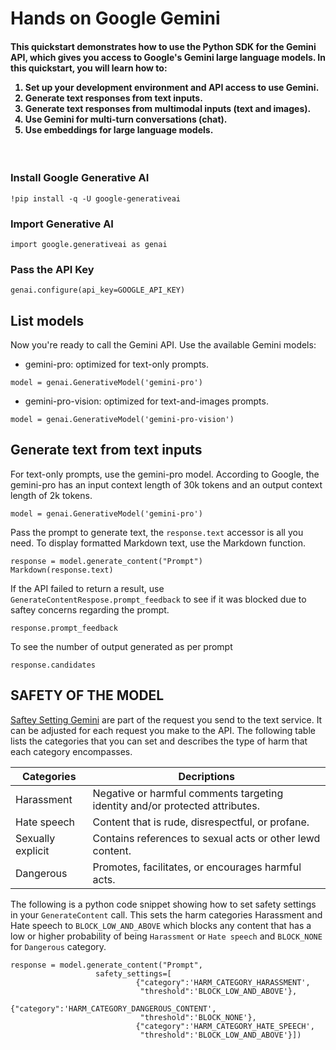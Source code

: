 # Hands on Google Gemini
<p><h4>This quickstart demonstrates how to use the Python SDK for the Gemini API, which gives you access to Google's Gemini large language models. In this quickstart, you will learn how to:
<ol>
<li>Set up your development environment and API access to use Gemini.</li>
<li>Generate text responses from text inputs.</li>
<li>Generate text responses from multimodal inputs (text and images).</li>
<li>Use Gemini for multi-turn conversations (chat).</li>
<li>Use embeddings for large language models.</li></ol></h4></p>
<br>

<h3>Install Google Generative AI</h3>

```
!pip install -q -U google-generativeai
```
<h3>Import Generative AI</h3>

```
import google.generativeai as genai
```
<h3>Pass the API Key</h3>

```
genai.configure(api_key=GOOGLE_API_KEY)
```
<h2>List models</h2>
<p>Now you're ready to call the Gemini API. Use the available Gemini models:</p>

+ gemini-pro: optimized for text-only prompts.
```
model = genai.GenerativeModel('gemini-pro')
```
+ gemini-pro-vision: optimized for text-and-images prompts.
```
model = genai.GenerativeModel('gemini-pro-vision')
```

<h2>Generate text from text inputs</h2>
<p>For text-only prompts, use the gemini-pro model.
According to Google, the gemini-pro has an input context length of 30k tokens and an output context length of 2k tokens.
</p>

```
model = genai.GenerativeModel('gemini-pro')
```
Pass the prompt to generate text, the ``response.text`` accessor is all you need. To display formatted Markdown text, use the Markdown function.

```
response = model.generate_content("Prompt")
Markdown(response.text)
```
If the API failed to return a result, use ``GenerateContentRespose.prompt_feedback`` to see if it was blocked due to saftey concerns regarding the prompt.

```
response.prompt_feedback
```
To see the number of output generated as per prompt

```
response.candidates
```
<h2>SAFETY OF THE MODEL</h2>

[Saftey Setting Gemini](https://ai.google.dev/docs/safety_setting_gemini) are part of the request you send to the text service. It can be adjusted for each request you make to the API. The following table lists the categories that you can set and describes the type of harm that each category encompasses.

|Categories|Decriptions|
|----|-----|
|Harassment|	Negative or harmful comments targeting identity and/or protected attributes.|
|Hate speech|	Content that is rude, disrespectful, or profane.|
|Sexually explicit|	Contains references to sexual acts or other lewd content.|
|Dangerous|	Promotes, facilitates, or encourages harmful acts.|

The following is a python code snippet showing how to set safety settings in your ``GenerateContent`` call. This sets the harm categories Harassment and Hate speech to ``BLOCK_LOW_AND_ABOVE`` which blocks any content that has a low or higher probability of being ``Harassment`` or ``Hate speech`` and ``BLOCK_NONE`` for ``Dangerous`` category.

```
response = model.generate_content("Prompt",
                   safety_settings=[
                            {"category":'HARM_CATEGORY_HARASSMENT',
                             "threshold":'BLOCK_LOW_AND_ABOVE'},
                            {"category":'HARM_CATEGORY_DANGEROUS_CONTENT',
                             "threshold":'BLOCK_NONE'},
                            {"category":'HARM_CATEGORY_HATE_SPEECH',
                             "threshold":'BLOCK_LOW_AND_ABOVE'}])

```



